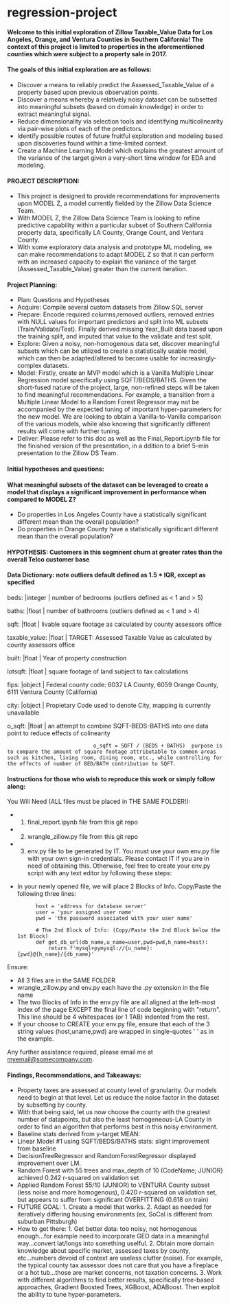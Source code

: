 # regression-project
#### Welcome to this initial exploration of Zillow Taxable_Value Data for Los Angeles, Orange, and Ventura Counties in Southern California!  The context of this project is limited to properties in the aforementioned counties which were subject to a property sale in 2017.
#### The goals of this initial exploration are as follows:
- Discover a means to reliably predict the Assessed_Taxable_Value of a property based upon previous observation points.
- Discover a means whereby a relatively noisy dataset can be subsetted into meaningful subsets (based on domain knowledge) in order to extract meaningful signal.
- Reduce dimensionality via selection tools and identifying multicolinearity via pair-wise plots of each of the predictors.
- Identify possible routes of future fruitful exploration and modeling based upon discoveries found within a time-limited context.
- Create a Machine Learning Model which explains the greatest amount of the variance of the target given a very-short time window for EDA and modeling.

#### PROJECT DESCRIPTION:
- This project is designed to provide recommendations for improvements upon MODEL Z, a model currently fielded by the Zillow Data Science Team.
- With MODEL Z, the Zillow Data Science Team is looking to refine predictive capability within a particular subset of Southern California property data, specifically LA County, Orange Count, and Ventura County.
- With some exploratory data analysis and prototype ML modeling, we can make recommendations to adapt MODEL Z so that it can perform with an increased capacity to explain the variance of the target (Assessed_Taxable_Value) greater than the current iteration.

#### Project Planning:
- Plan: Questions and Hypotheses
- Acquire: Compile several custom datasets from Zillow SQL server
- Prepare: Encode required columns,removed outliers, removed entries with NULL values for important predictors and split into ML subsets (Train/Validate/Test). Finally derived missing Year_Built data based upon the training split, and imputed that value to the validate and test split.
- Explore: Given a noisy, non-homogenous data set, discover meaningful subsets which can be utilized to create a statistically usable model, which can then be adapted/altered to become usable for increasingly-complex datasets. 
- Model: Firstly, create an MVP model which is a Vanilla Multiple Linear Regression model specifically using SQFT/BEDS/BATHS.  Given the short-fused nature of the project, large, non-refined steps will be taken to find meaningful recommendations.  For example, a transition from a Multiple Linear Model to a Random Forest Regressor may not be accompanied by the expected tuning of important hyper-parameters for the new model.  We are looking to obtain a Vanilla-to-Vanilla comparison of the various models, while also knowing that significantly different results will come with further tuning.
- Deliver: Please refer to this doc as well as the Final_Report.ipynb file for the finished version of the presentation, in a ddition to a brief 5-min presentation to the Zillow DS Team.

#### Initial hypotheses and questions:
#### What meaningful subsets of the dataset can be leveraged to create a model that displays a significant improvement in performance when compared to MODEL Z?
- Do properties in Los Angeles County have a statistically significant different mean than the overall population?
- Do properties in Orange County have a statistically significant different mean than the overall population?

#### HYPOTHESIS: Customers in this segmnent churn at greater rates than the overall Telco customer base

#### Data Dictionary: note outliers default defined as 1.5 * IQR, except as specified 

beds:           |integer    |   number of bedrooms (outliers defined as < 1 and > 5) 

baths:          |float      |   number of bathrooms (outliers defined as < 1 and > 4)           

sqft:           |float      |   livable square footage as calculated by county assessors office 

taxable_value:  |float      |   TARGET: Assessed Taxable Value as calculated by county assessors office

built:          |float      |   Year of property construction

lotsqft:        |float      |   square footage of land subject to tax calculations 

fips:           |object     |   Federal county code: 6037 LA County, 6059 Orange County, 6111 Ventura County (California)

city:           |object     |   Propietary Code used to denote City, mapping is currently unavailable

o_sqft:         |float      |   an attempt to combine SQFT-BEDS-BATHS into one data point to reduce effects of colinearity

                                o_sqft = SQFT / (BEDS + BATHS)  purpose is to compare the amount of square footage attributable to common areas such as kitchen, living room, dining room, etc., while controlling for the effects of number of BED/BATH contribution to SQFT.


#### Instructions for those who wish to reproduce this work or simply follow along:
You Will Need (ALL files must be placed in THE SAME FOLDER!):
- 1. final_report.ipynb file from this git repo
- 2. wrangle_zillow.py file from this git repo 
- 3. env.py file to be generated by IT.  You must use your own env.py file with your own sign-in credentials.  Please contact IT if you are in need of obtaining this.  Otherwise, feel free to create your env.py script with any text editor by following these steps:

- In your newly opened file, we will place 2 Blocks of Info.  Copy/Paste the following three lines:

            host = 'address for database server'
            user = 'your assigned user name'
            pwd = 'the password associated with your user name'

            # The 2nd Block of Info: (Copy/Paste the 2nd Block below the 1st Block)
            def get_db_url(db_name,u_name=user,pwd=pwd,h_name=host):
                return f'mysql+pymysql://{u_name}:{pwd}@{h_name}/{db_name}'

Ensure:
- All 3 files are in the SAME FOLDER
- wrangle_zillow.py and env.py each have the .py extension in the file name
- The two Blocks of Info in the env.py file are all aligned at the left-most index of the page EXCEPT the final line of code beginning with "return".  This line should be 4 whitespaces (or 1 TAB) indented from the rest.
- If your choose to CREATE your env.py file, ensure that each of the 3 string values (host,uname,pwd) are wrapped in single-quotes ' ' as in the example.

Any further assistance required, please email me at myemail@somecompany.com.

#### Findings, Recommendations, and Takeaways:


- Property taxes are assessed at county level of granularity.  Our models need to begin at that level.  Let us reduce the noise factor in the dataset by subsetting by county.
- With that being said, let us now choose the county with the greatest number of datapoints, but also the least homogeneous-LA County in order to find an algorithm that performs best in this noisy environment.
- Baseline stats derived from y-target MEAN: 
- Linear Model #1 using SQFT/BEDS/BATHS stats: slight improvement from baseline
- DecisionTreeRegressor and RandomForestRegressor displayed improvement over LM.
- Random Forest with 55 trees and max_depth of 10 (CodeName; JUNIOR) achieved 0.242 r-squared on validation set
- Applied Random Forest 55/10 (JUNIOR) to VENTURA County subset (less noise and more homogenous), 0.420 r-squared on validation set, but appears to suffer from significant OVERFITTING (0.618 on train)
- FUTURE GOAL:  1. Create a model that works.
                2. Adapt as needed for iteratively differing housing environments (ex, SoCal is different from suburban Pittsburgh)
- How to get there: 1. Get better data: too noisy, not homogenous enough...for example need to incorporate GEO data in a meaningful 
                    way...convert lat/longs into something uselful.
                    2. Obtain more domain knowledge about specific market, assessed taxes by county, etc...numbers devoid of context are useless clutter (noise).  For example, the typical county tax assessor does not care that you have a fireplace or a hot tub...those are market concerns, not taxation concerns.
                    3. Work with different algorithms to find better results, specifically tree-based approaches, Gradient Boosted Trees, XGBoost, ADABoost.  Then exploit the ability to tune hyper-parameters.

